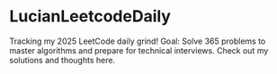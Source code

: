 # LucianLeetcodeDaily
Tracking my 2025 LeetCode daily grind! Goal: Solve 365 problems to master algorithms and prepare for technical interviews. Check out my solutions and thoughts here.
